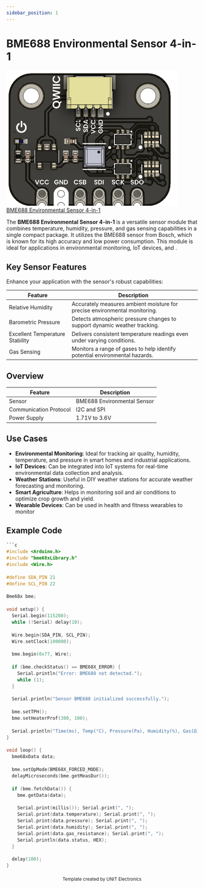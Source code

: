```yaml
---
sidebar_position: 1
---
```

# BME688 Environmental Sensor 4-in-1

<div  style={{ textAlign: "center" }}>
  <a href="https://github.com/UNIT-Electronics-MX/unit_relay_module_g6k_2g_y_tr_dc5/blob/main/docs/unit_relay_module_g6k_2g_y_tr_dc5_product_brief.pdf" target="_blank"> 
  <img src="https://raw.githubusercontent.com/UNIT-Electronics-MX/unit_bme688_environmental_sensor_4_in_1/refs/heads/main/hardware/resources/unit_top_v_1_0_0_bme688_enviromental_sensor_4_in_1.png" width="450px" alt="Development Board"/>
    BME688 Environmental Sensor 4-in-1
  </a>
</div>

The **BME688 Environmental Sensor 4-in-1** is a versatile sensor module that combines temperature, humidity, pressure, and gas sensing capabilities in a single compact package. It utilizes the BME688 sensor from Bosch, which is known for its high accuracy and low power consumption. This module is ideal for applications in environmental monitoring, IoT devices, and .


## Key Sensor Features

Enhance your application with the sensor's robust capabilities:

| Feature                     | Description                                                                 |
|-----------------------------|-----------------------------------------------------------------------------|
| Relative Humidity           | Accurately measures ambient moisture for precise environmental monitoring.  |
| Barometric Pressure         | Detects atmospheric pressure changes to support dynamic weather tracking.   |
| Excellent Temperature Stability | Delivers consistent temperature readings even under varying conditions.     |
| Gas Sensing                 | Monitors a range of gases to help identify potential environmental hazards. |
## Overview

| Feature                 | Description                      |
|-------------------------|----------------------------------|
| Sensor                  | BME688 Environmental Sensor      |
| Communication Protocol  | I2C and SPI                       |
| Power Supply            | 1.71V to 3.6V                     |


## Use Cases

- **Environmental Monitoring**: Ideal for tracking air quality, humidity, temperature, and pressure in smart homes and industrial applications.
- **IoT Devices**: Can be integrated into IoT systems for real-time environmental data collection and analysis.
- **Weather Stations**: Useful in DIY weather stations for accurate weather forecasting and monitoring.
- **Smart Agriculture**: Helps in monitoring soil and air conditions to optimize crop growth and yield.
- **Wearable Devices**: Can be used in health and fitness wearables to monitor


## Example Code

```c
```c
#include <Arduino.h>
#include "bme68xLibrary.h"
#include <Wire.h>

#define SDA_PIN 21
#define SCL_PIN 22

Bme68x bme;

void setup() {
  Serial.begin(115200);
  while (!Serial) delay(10);

  Wire.begin(SDA_PIN, SCL_PIN);
  Wire.setClock(100000);

  bme.begin(0x77, Wire);

  if (bme.checkStatus() == BME68X_ERROR) {
    Serial.println("Error: BME688 not detected.");
    while (1);
  }

  Serial.println("Sensor BME688 initialized successfully.");

  bme.setTPH();
  bme.setHeaterProf(300, 100);

  Serial.println("Time(ms), Temp(°C), Pressure(Pa), Humidity(%), Gas(Ω), Status");
}

void loop() {
  bme68xData data;

  bme.setOpMode(BME68X_FORCED_MODE);
  delayMicroseconds(bme.getMeasDur());

  if (bme.fetchData()) {
    bme.getData(data);

    Serial.print(millis()); Serial.print(", ");
    Serial.print(data.temperature); Serial.print(", ");
    Serial.print(data.pressure); Serial.print(", ");
    Serial.print(data.humidity); Serial.print(", ");
    Serial.print(data.gas_resistance); Serial.print(", ");
    Serial.println(data.status, HEX);
  }

  delay(100);
}
```



<div align="center">
  <sub>Template created by UNIT Electronics </sub>
</div>


